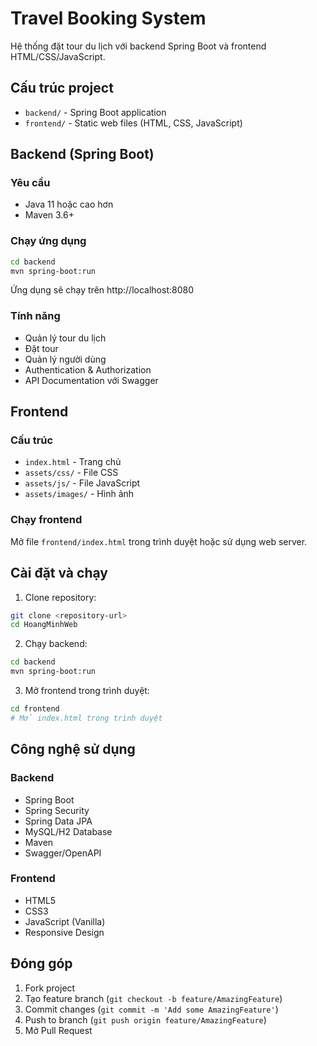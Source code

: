 # Travel Booking System

Hệ thống đặt tour du lịch với backend Spring Boot và frontend HTML/CSS/JavaScript.

## Cấu trúc project

- `backend/` - Spring Boot application
- `frontend/` - Static web files (HTML, CSS, JavaScript)

## Backend (Spring Boot)

### Yêu cầu
- Java 11 hoặc cao hơn
- Maven 3.6+

### Chạy ứng dụng
```bash
cd backend
mvn spring-boot:run
```

Ứng dụng sẽ chạy trên http://localhost:8080

### Tính năng
- Quản lý tour du lịch
- Đặt tour
- Quản lý người dùng
- Authentication & Authorization
- API Documentation với Swagger

## Frontend

### Cấu trúc
- `index.html` - Trang chủ
- `assets/css/` - File CSS
- `assets/js/` - File JavaScript
- `assets/images/` - Hình ảnh

### Chạy frontend
Mở file `frontend/index.html` trong trình duyệt hoặc sử dụng web server.

## Cài đặt và chạy

1. Clone repository:
```bash
git clone <repository-url>
cd HoangMinhWeb
```

2. Chạy backend:
```bash
cd backend
mvn spring-boot:run
```

3. Mở frontend trong trình duyệt:
```bash
cd frontend
# Mở index.html trong trình duyệt
```

## Công nghệ sử dụng

### Backend
- Spring Boot
- Spring Security
- Spring Data JPA
- MySQL/H2 Database
- Maven
- Swagger/OpenAPI

### Frontend
- HTML5
- CSS3
- JavaScript (Vanilla)
- Responsive Design

## Đóng góp

1. Fork project
2. Tạo feature branch (`git checkout -b feature/AmazingFeature`)
3. Commit changes (`git commit -m 'Add some AmazingFeature'`)
4. Push to branch (`git push origin feature/AmazingFeature`)
5. Mở Pull Request
